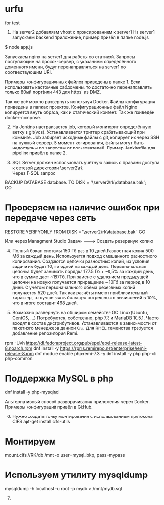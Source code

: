 # urfu

for test

1. На server2 добавляем vhost с проксированием к server1
На server1 запускаем backend приложение, пример привёл в папке node.js

$ node app.js

Запускаем nginx на server1 для работы со статикой.
Запросы поступающие на прокси-сервер, с указанием определённого доменного имени, будут перенаправляться
на server1 по соотвествующим URI.

Примеры конфигурационных файлов приведены в папке 1.
Если использовать кастомные сабдомены, то достаточно перенаправлять только 80ый порт(или 443 для https) из DMZ.

Так же всё можно развернуть используя Docker. Файлы конфигурация приведены в папках проектов. Конфигурационные файл Nginx копируется внуть образа, как и статический контент. Так же приведён docker-compose.

2. На Jenkins настраивается job, который мониторит определённую ветку в git(vcs). Устанавливается триггер срабатывающий при коммите. Job забирает исходные файлы с git, копирует их через SSH на нужный сервер. В момент копирования, файлы могут быть недоступны по запросам от пользователей. Пример Jenkinsfile для pipeline привёл в папке 2.

3. SQL Server должен использовать учётную запись с правами доступа к сетевой директории \\server2\rk\
Через T-SQL запрос

BACKUP DATABASE database.
   TO DISK = '\\server2\rk\database.bak';  
GO

# Проверяем на наличие ошибок при передаче через сеть
   RESTORE VERIFYONLY FROM DISK = '\\server2\rk\database.bak';
GO  

Или через Managment Studio
Задачи ---> Создать резервную копию

4. Полный бэкап системы 150 Гб раз в 10 дней.Разностная копия 500 Мб за каждый день. Используется подход смешанного разностного копирования. Создаются цепочки разностных копий, из условия задачи их будет 10, по одной на каждый день. Первоначальная цепочка будет занимать порядка 177.5 Гб + ~0,5% за каждый день, что в сумме даст ~187Гб. При замене с удалением предыдущей цепочки на новую получается приращение ~ 10Гб за период в 10 дней. С учётом первоначального обёма резервных копий получается 520 дней. Так как расчёты имеют приблизительный характер, то лучше взять большую погрешность вычислений в 10%, что в итоге составит 468 дней.

5. Возможно развернуть на обширом семействе ОС Linux(Ubuntu, CentOS, ...) Потребуются, собственно, php 7.3 и MariaDB 10.5.1. Часто входят в состав дистрибутивов. Устанавливаются в зависимости от пакетного менеджера данной ОС. Для RHEL семейства требуется добавление репозитория Remi. 

rpm -Uvh https://dl.fedoraproject.org/pub/epel/epel-release-latest-8.noarch.rpm
dnf install -y https://rpms.remirepo.net/enterprise/remi-release-8.rpm
dnf module enable php:remi-7.3 -y
dnf install -y php php-cli php-common
# Поддержка MySQL в php
dnf install -y php-mysqlnd

Альтернативный способ разворачивания приложения через Docker. Примеры конфигураций привёл в GitHub.

6. Нужно создать точку монтирования с использованием протокола CIFS
apt-get install cifs-utils

# Монтируем
mount.cifs //RK/db /mnt -o user=mysql_bkp, pass=mypass
# Используем утилиту mysqldump
mysqldump -h localhost -u root -p mydb > /mnt/mydb.sql

7. 